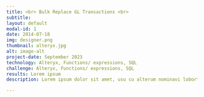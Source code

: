 ```yaml
---
title: <br> Bulk Replace GL Transactions <br>
subtitle:
layout: default
modal-id: 1
date: 2014-07-18
img: designer.png
thumbnail: alteryx.jpg
alt: image-alt
project-date: September 2023
technology: Alteryx, Functions/ expressions, SQL
challenge: Alteryx, Functions/ expressions, SQL
results: Lorem ipsum
description: Lorem ipsum dolor sit amet, usu cu alterum nominavi lobortis. At duo novum diceret. Tantas apeirian vix et, usu sanctus postulant inciderint ut, populo diceret necessitatibus in vim. Cu eum dicam feugiat noluisse. Also experienced with batch and iterative macros, analytic apps, scripts, and decoding existing workflows. 

---
```


